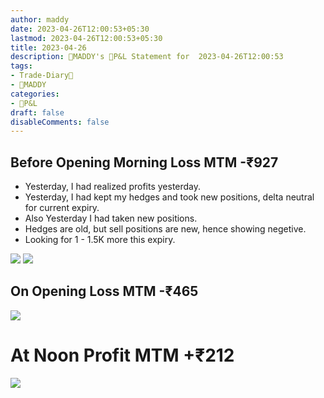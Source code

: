 ```yaml
---
author: maddy
date: 2023-04-26T12:00:53+05:30
lastmod: 2023-04-26T12:00:53+05:30
title: 2023-04-26
description: 🧔MADDY's 💸P&L Statement for  2023-04-26T12:00:53 
tags:
- Trade-Diary📗
- 🧔MADDY
categories: 
- 💸P&L
draft: false
disableComments: false
---
```

## Before Opening Morning Loss MTM -₹927

- Yesterday, I had realized profits yesterday.
- Yesterday, I had kept my hedges and took new positions, delta neutral for current expiry.
- Also Yesterday I had taken new positions.
- Hedges are old, but sell positions are new, hence showing negetive.
- Looking for 1 - 1.5K more this expiry.

![](https://i.imgur.com/UvkODn0l.jpg)
![](https://i.imgur.com/7jhEYGum.jpg)

## On Opening Loss MTM -₹465

![](https://i.imgur.com/BXRwM6gl.jpg)

# At Noon Profit MTM +₹212

![](https://i.imgur.com/Ut2Hpri.png)
